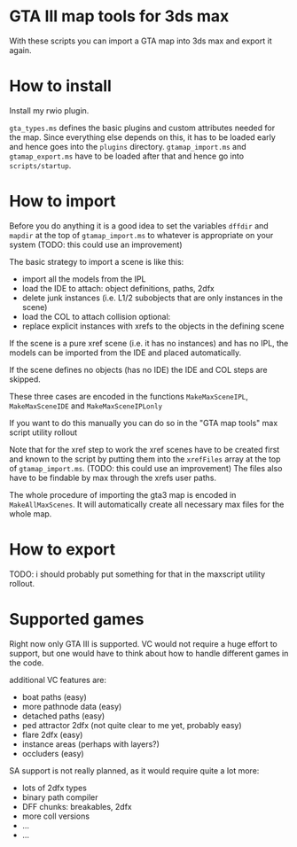 GTA III map tools for 3ds max
=============================

With these scripts you can import a GTA map into 3ds max
and export it again.

How to install
==============

Install my rwio plugin.

`gta_types.ms` defines the basic plugins and custom attributes needed
for the map. Since everything else depends on this, it has to be loaded early
and hence goes into the `plugins` directory.
`gtamap_import.ms` and `gtamap_export.ms` have to be loaded after that
and hence go into `scripts/startup`.


How to import
=============

Before you do anything it is a good idea to set the variables `dffdir` and `mapdir`
at the top of `gtamap_import.ms` to whatever is appropriate on your system (TODO: this could use an improvement)

The basic strategy to import a scene is like this:

  - import all the models from the IPL
  - load the IDE to attach: object definitions, paths, 2dfx
  - delete junk instances (i.e. L1/2 subobjects that are only instances in the scene)
  - load the COL to attach collision
  optional:
  - replace explicit instances with xrefs to the objects in the defining scene

If the scene is a pure xref scene (i.e. it has no instances) and has no IPL,
the models can be imported from the IDE and placed automatically.

If the scene defines no objects (has no IDE) the IDE and COL steps are skipped.

These three cases are encoded in the functions `MakeMaxSceneIPL`, `MakeMaxSceneIDE` and `MakeMaxSceneIPLonly`

If you want to do this manually you can do so in the "GTA map tools" max script utility rollout

Note that for the xref step to work the xref scenes have to be created first and known to the script
by putting them into the `xrefFiles` array at the top of `gtamap_import.ms`. (TODO: this could use an improvement)
The files also have to be findable by max through the xrefs user paths.

The whole procedure of importing the gta3 map is encoded in `MakeAllMaxScenes`.
It will automatically create all necessary max files for the whole map.

How to export
=============

TODO: i should probably put something for that in the maxscript utility rollout.

Supported games
===============

Right now only GTA III is supported.
VC would not require a huge effort to support,
but one would have to think about how to handle
different games in the code.

additional VC features are:

  - boat paths (easy)
  - more pathnode data (easy)
  - detached paths (easy)
  - ped attractor 2dfx (not quite clear to me yet, probably easy)
  - flare 2dfx (easy)
  - instance areas (perhaps with layers?)
  - occluders (easy)

SA support is not really planned, as it would require quite a lot more:

  - lots of 2dfx types
  - binary path compiler
  - DFF chunks: breakables, 2dfx
  - more coll versions
  - ...
  - ...


